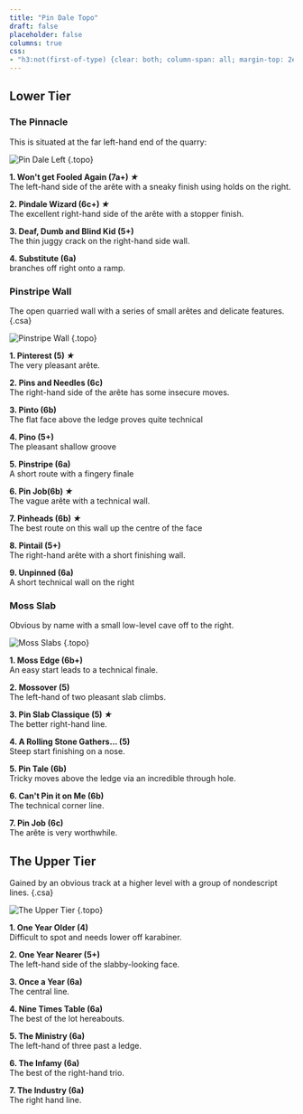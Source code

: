 ```yaml
---
title: "Pin Dale Topo"
draft: false
placeholder: false
columns: true
css:
- "h3:not(first-of-type) {clear: both; column-span: all; margin-top: 2em;}"
---
```



## Lower Tier 

### The Pinnacle

This is situated at the far left-hand end of the quarry:


![Pin Dale Left](/img/peak/buxton/Pin-Dale-Left.jpg)
{.topo}

**1. Won't get Fooled Again (7a+) *&starf;***  
The left-hand side of the arête with a sneaky finish using holds on the right.

**2. Pindale Wizard (6c+) *&starf;***  
The excellent right-hand side of the arête with a stopper finish.

**3. Deaf, Dumb and Blind Kid (5+)**  
The thin juggy crack on the right-hand side wall.

**4. Substitute (6a)**  
branches off right onto a ramp.


### Pinstripe Wall 

The open quarried wall with a series of small arêtes and delicate features.
{.csa}

![Pinstripe Wall](/img/peak/buxton/Pin-Lower.jpg)
{.topo}



**1. Pinterest (5) *&starf;***  
 The very pleasant arête.

**2. Pins and Needles (6c)**  
The right-hand side of the arête has some insecure moves.

**3. Pinto (6b)**  
The flat face above the ledge proves quite technical

**4. Pino (5+)**  
The pleasant shallow groove

**5. Pinstripe (6a)**  
A short route with a fingery finale

**6. Pin Job(6b) *&starf;***  
The vague arête with a technical wall.

**7. Pinheads (6b) *&starf;***  
The best route on this wall up the centre of the face

**8. Pintail (5+)**  
The right-hand arête with a short finishing wall.

**9. Unpinned (6a)**  
A short technical wall on the right


### Moss Slab 

Obvious by name with a small low-level cave off to the right.

![Moss Slabs](/img/peak/buxton/Moss-Slabs.jpg)
{.topo}



**1. Moss Edge (6b+)**  
An easy start leads to a technical finale.

**2. Mossover (5)**  
The left-hand of two pleasant slab climbs.

**3. Pin Slab Classique (5) *&starf;***  
The better right-hand line.

**4. A Rolling Stone Gathers... (5)**  
Steep start finishing on a nose.

**5. Pin Tale (6b)**  
Tricky moves above the ledge via an incredible through hole.

**6. Can't Pin it on Me (6b)**  
The technical corner line.

**7. Pin Job (6c)**  
The arête is very worthwhile.


## The Upper Tier

Gained by an obvious track at a higher level with a group of nondescript lines. 
{.csa}

![The Upper Tier](/img/peak/buxton/Pin-Upper.jpg)
{.topo}

**1. One Year Older (4)**  
Difficult to spot and needs lower off karabiner.

**2. One Year Nearer (5+)**  
The left-hand side of the slabby-looking face.

**3. Once a Year (6a)**  
The central line.

**4. Nine Times Table (6a)**  
The best of the lot hereabouts.

**5. The Ministry (6a)**  
The left-hand of three past a ledge.

**6. The Infamy (6a)**  
The best of the right-hand trio.

**7. The Industry (6a)**  
The right hand line.
